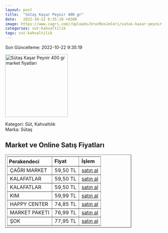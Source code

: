 ```yaml
---
layout: post
title:  "Sütaş Kaşar Peynir 400 gr"
date:   2022-10-22 6:35:19 +0300
image: https://www.cagri.com//Uploads/UrunResimleri/sutas-kasar-peynir-400-gr-464e.jpg
categories: sut-kahvaltilik
tags: sut-kahvaltilik
---
```


Son Güncelleme: 2022-10-22 9:35:19

<img src="https://www.cagri.com//Uploads/UrunResimleri/sutas-kasar-peynir-400-gr-464e.jpg" width="200" alt="Sütaş Kaşar Peynir 400 gr market fiyatları" />

Kategori: Süt, Kahvaltılık
<br />
Marka: Sütaş

<h2>Market ve Online Satış Fiyatları</h2>

<table border="1" style="padding: 5px;width:80%;">
  <tr>
    <td style="padding: 5px;"><strong>Perakendeci</strong></td>
    <td><strong>Fiyat</strong></td>
    <td><strong>İşlem</strong></td>
  </tr>
  <tr>
              <td title="Çağrı Market">ÇAĞRI MARKET</td>
              <td>59,50 TL</td>
              <td><a title="Çağrı Market" target="_blank" href="https://www.cagri.com/sutas-kasar-peynir-400-gr">satın al</a></td>
            </tr><tr>
              <td title="Kalafatlar">KALAFATLAR</td>
              <td>59,50 TL</td>
              <td><a title="Kalafatlar" target="_blank" href="https://www.kalafatlar.com/urun/sutas-kasar-peyniri-400-gr">satın al</a></td>
            </tr><tr>
              <td title="Kalafatlar">KALAFATLAR</td>
              <td>59,50 TL</td>
              <td><a title="Kalafatlar" target="_blank" href="https://www.kalafatlar.com/urun/sutas-kasar-peyniri-400-gr">satın al</a></td>
            </tr><tr>
              <td title="Kim">KIM</td>
              <td>59,99 TL</td>
              <td><a title="Kim" target="_blank" href="https://www.kimgeldi.com/sutas-taze-kasar-400-gr">satın al</a></td>
            </tr><tr>
              <td title="Happy Center">HAPPY CENTER</td>
              <td>74,85 TL</td>
              <td><a title="Happy Center" target="_blank" href="https://www.happycenter.com.tr/sutas-kasar-peynir-400-gr">satın al</a></td>
            </tr><tr>
              <td title="Market Paketi">MARKET PAKETI</td>
              <td>76,99 TL</td>
              <td><a title="Market Paketi" target="_blank" href="https://www.marketpaketi.com.tr/sutas-kasar-peynir-400-gr-p-1043">satın al</a></td>
            </tr><tr>
              <td title="Şok">ŞOK</td>
              <td>77,95 TL</td>
              <td><a title="Şok" target="_blank" href="https://www.sokmarket.com.tr/kasar-peyniri-500-gr-p-3662/">satın al</a></td>
            </tr>
</table>
